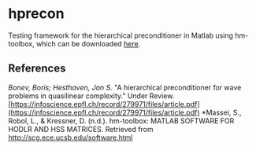 # hprecon

Testing framework for the hierarchical preconditioner in Matlab using hm-toolbox, which can be downloaded [here](https://github.com/numpi/hm-toolbox).

## References

*Bonev, Boris; Hesthaven, Jan S.* "A hierarchical preconditioner for wave problems in quasilinear complexity." Under Review. [https://infoscience.epfl.ch/record/279971/files/article.pdf](https://infoscience.epfl.ch/record/279971/files/article.pdf)
*Massei, S., Robol, L., & Kressner, D. (n.d.). hm-toolbox: MATLAB SOFTWARE FOR HODLR AND HSS MATRICES. Retrieved from http://scg.ece.ucsb.edu/software.html

